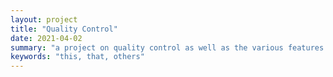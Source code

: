 ```yaml
---
layout: project
title: "Quality Control"
date: 2021-04-02
summary: "a project on quality control as well as the various features required."
keywords: "this, that, others"
---
```

